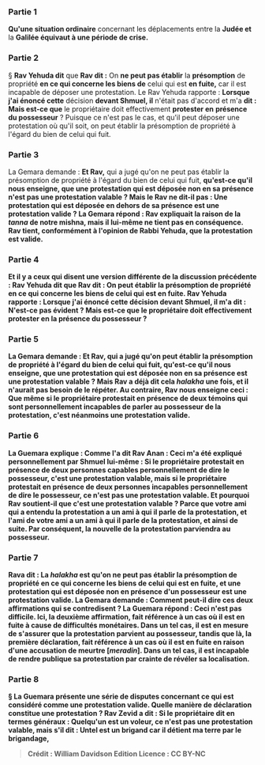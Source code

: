 
### Partie 1
<b>Qu'une situation ordinaire</b> concernant les déplacements entre la <b>Judée et</b> la <b>Galilée équivaut à une période de crise.</b>

### Partie 2
§ <b>Rav Yehuda dit</b> que <b>Rav dit :</b> On <b>ne peut pas établir</b> la <b>présomption</b> de propriété <b>en ce qui concerne les biens de</b> celui qui est <b>en fuite,</b> car il est incapable de déposer une protestation. Le Rav Yehuda rapporte : <b>Lorsque j'ai énoncé cette</b> décision <b>devant Shmuel, il</b> n'était pas d'accord et m'a <b>dit : Mais est-ce que</b> le propriétaire doit effectivement <b>protester en</b> <b>présence du possesseur</b> ? Puisque ce n'est pas le cas, et qu'il peut déposer une protestation où qu'il soit, on peut établir la présomption de propriété à l'égard du bien de celui qui fuit.

### Partie 3
La Gemara demande : <b>Et Rav,</b> qui a jugé qu'on ne peut pas établir la présomption de propriété à l'égard du bien de celui qui fuit, <b>qu'est-ce qu'il nous <b>enseigne,</b> que <b>une protestation qui</b> est déposée <b>non en sa présence n'est pas</b> une <b>protestation valable ? Mais le Rav ne dit-il pas : Une protestation qui</b> est déposée <b>en dehors de sa présence est</b> une <b>protestation valide ?</b> La Gemara répond : <b>Rav expliquait</b> la <b>raison de la <i>tanna</i> de notre</b> mishna, <b>mais</b> il <b>lui-même ne tient pas en conséquence.</b> Rav tient, conformément à l'opinion de Rabbi Yehuda, que la protestation est valide.

### Partie 4
<b>Et il y a</b> ceux <b>qui disent</b> une version différente de la discussion précédente : <b>Rav Yehuda dit</b> que <b>Rav dit : </b> On <b>peut établir</b> la <b>présomption</b> de propriété <b>en ce qui concerne les biens de</b> celui qui est <b>en fuite.</b> Rav Yehuda rapporte : <b>Lorsque j'ai énoncé cette</b> décision <b>devant Shmuel, il m'a dit :</b> N'est-ce pas <b>évident ? Mais est-ce que</b> le propriétaire doit effectivement <b>protester en</b> la <b>présence du possesseur</b> ?

### Partie 5
La Gemara demande : <b>Et Rav,</b> qui a jugé qu'on peut établir la présomption de propriété à l'égard du bien de celui qui fuit, <b>qu'est-ce qu'il nous <b>enseigne,</b> que <b>une protestation qui</b> est déposée <b>non en sa présence est</b> une <b>protestation valable ? Mais Rav</b> a déjà <b>dit cela</b> <i>halakha</i> <b>une fois,</b> et il n'aurait pas besoin de le répéter. <b>Au contraire,</b> Rav <b>nous enseigne ceci : Que même si</b> le propriétaire <b>protestait en présence de deux</b> témoins <b>qui sont</b> personnellement <b>incapables de parler</b> au possesseur de la protestation, <b>c'est</b> néanmoins une <b>protestation valide.</b>

### Partie 6
La Guemara explique : <b>Comme l'a dit Rav Anan :</b> Ceci <b>m'a été expliqué personnellement par Shmuel lui-même : </b> Si le propriétaire <b>protestait en présence de deux personnes capables</b> personnellement de <b>dire</b> le possesseur, <b>c'est</b> une <b>protestation valable,</b> mais si le propriétaire <b>protestait en présence de deux personnes incapables</b> personnellement de <b>dire</b> le possesseur, <b>ce n'est pas</b> une <b>protestation valable. Et</b> pourquoi <b>Rav</b> soutient-il que c'est une protestation valable ? Parce que <b>votre ami</b> qui a entendu la protestation <b>a un ami</b> à qui il parle de la protestation, <b>et l'ami de votre ami a un ami</b> à qui il parle de la protestation, et ainsi de suite. Par conséquent, la nouvelle de la protestation parviendra au possesseur.

### Partie 7
<b>Rava dit :</b> La <b><i>halakha</i></b> est qu'on <b>ne peut pas établir</b> la <b>présomption</b> de propriété <b>en ce qui concerne les biens de</b> celui qui est en <b>fuite, et une protestation qui</b> est déposée <b>non en</b> présence d'un possesseur est</b> une <b>protestation valide.</b> La Gemara demande : Comment peut-il dire ces <b>deux</b> affirmations qui se contredisent ? La Guemara répond : Ceci n'est <b>pas difficile. Ici,</b> la deuxième affirmation, fait référence à un cas où il est <b>en fuite à cause de difficultés monétaires</b>. Dans un tel cas, il est en mesure de s'assurer que la protestation parvient au possesseur, tandis que <b>là,</b> la première déclaration, fait référence à un cas où il est <b>en fuite en raison</b> d'une accusation de <b>meurtre [<i>meradin</i>].</b> Dans un tel cas, il est incapable de rendre publique sa protestation par crainte de révéler sa localisation.

### Partie 8
§ La Guemara présente une série de disputes concernant ce qui est considéré comme une protestation valide. <b>Quelle manière</b> de déclaration constitue <b>une protestation ? Rav Zevid a dit :</b> Si le propriétaire dit en termes généraux : <b>Quelqu'un est un voleur, ce n'est pas</b> une <b>protestation valable,</b> mais s'il dit : <b>Untel est un brigand car</b> il <b>détient ma terre par le brigandage,</b>

>Crédit : William Davidson Edition
>Licence : CC BY-NC
